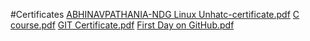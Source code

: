 #Certificates
[ABHINAVPATHANIA-NDG Linux Unhatc-certificate.pdf](https://github.com/Abhi75q/M1_Snake-game/files/8310887/ABHINAVPATHANIA-NDG.Linux.Unhatc-certificate.pdf)
[C course.pdf](https://github.com/Abhi75q/M1_Snake-game/files/8310888/C.course.pdf)
[GIT Certificate.pdf](https://github.com/Abhi75q/M1_Snake-game/files/8310890/GIT.Certificate.pdf)
[First Day on GitHub.pdf](https://github.com/Abhi75q/M1_Snake-game/files/8396243/First.Day.on.GitHub.pdf)
